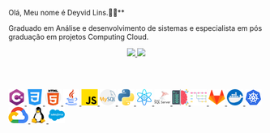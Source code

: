 Olá, Meu nome é Deyvid Lins.🧑‍💻**

Graduado em Análise e desenvolvimento de sistemas e especialista em pós graduação em projetos Computing Cloud.  



<div align="center">
  <a href="https://github.com/DeyvidLins">
  <img height="180em" src="https://github-readme-stats.vercel.app/api?username=DeyvidLins&show_icons=true&theme=dracula&include_all_commits=true&count_private=true"/>
  <img height="180em" src="https://github-readme-stats.vercel.app/api/top-langs/?username=DeyvidLins&layout=compact&langs_count=7&theme=dracula"/>
</div>





<br> <br>

<div>
    <img src="linguagens/c-sharp.png"></img>
    <img src="linguagens/css-3.png"></img>
	<img src="linguagens/html-5.png"></img>
	<img src="linguagens/java.png"></img>
	<img src="linguagens/js.png"></img>
	<img src="linguagens/mysql.png"></img>
	<img src="linguagens/python.png"></img>
	<img src="linguagens/react.png"></img>
	<img src="linguagens/sql-server.png"></img>
	<img src="tecnologias/coding.png"></img>
	<img src="tecnologias/branches.png"></img>
	<img src="tecnologias/gitlab.png"></img>
	<img src="tecnologias/docker.png"></img>
	<img src="tecnologias/kubernetes.png"></img>	
	<img src="tecnologias/google-cloud-logo-5.png"></img>
	<img src="tecnologias/linux.png"></img>
	<img src="tecnologias/salesforce.png"></img>
</div>





